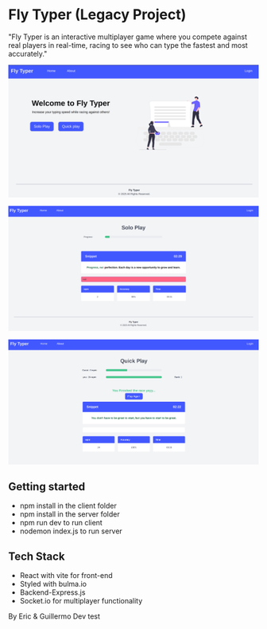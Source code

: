 # Fly Typer (Legacy Project)

 "Fly Typer is an interactive multiplayer game where you compete against real players in real-time, racing to see who can type the fastest and most accurately."


![My page](client/src/assets/page.png)

![My page](client/src/assets/solopage.png)

![My page](client/src/assets/quickplay.png)

## Getting started

- npm install in the client folder
- npm install in the server folder
- npm run dev to run client
- nodemon index.js to run server


## Tech Stack

- React with vite for front-end
- Styled with bulma.io
- Backend-Express.js
- Socket.io for multiplayer functionality



By Eric & Guillermo
Dev test